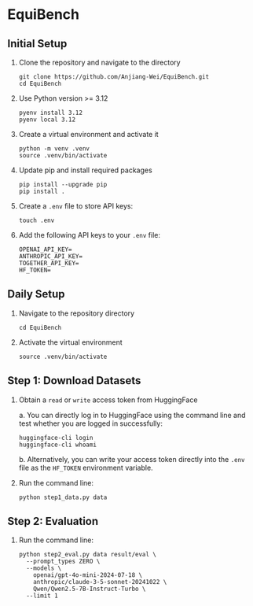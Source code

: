 # EquiBench

## Initial Setup

1. Clone the repository and navigate to the directory

    ```Shell
    git clone https://github.com/Anjiang-Wei/EquiBench.git
    cd EquiBench
    ```

2. Use Python version >= 3.12

    ```Shell
    pyenv install 3.12
    pyenv local 3.12
    ```

3. Create a virtual environment and activate it

    ```Shell
    python -m venv .venv
    source .venv/bin/activate
    ```

4. Update pip and install required packages

    ```Shell
    pip install --upgrade pip
    pip install .
    ```

5. Create a `.env` file to store API keys:

    ```Shell
    touch .env
    ```

6. Add the following API keys to your `.env` file:

    ```Shell
    OPENAI_API_KEY=
    ANTHROPIC_API_KEY=
    TOGETHER_API_KEY=
    HF_TOKEN=
    ```

## Daily Setup

1. Navigate to the repository directory

    ```Shell
    cd EquiBench
    ```

2. Activate the virtual environment

    ```Shell
    source .venv/bin/activate
    ```

## Step 1: Download Datasets

1. Obtain a `read` or `write` access token from HuggingFace

    a. You can directly log in to HuggingFace using the command line and test whether you are logged in successfully:

    ```Shell
    huggingface-cli login
    huggingface-cli whoami
    ```

    b. Alternatively, you can write your access token directly into the `.env` file as the `HF_TOKEN` environment variable.

2. Run the command line:

    ```Shell
    python step1_data.py data
    ```

## Step 2: Evaluation

1. Run the command line:

    ```Shell
    python step2_eval.py data result/eval \
      --prompt_types ZERO \
      --models \
        openai/gpt-4o-mini-2024-07-18 \
        anthropic/claude-3-5-sonnet-20241022 \
        Qwen/Qwen2.5-7B-Instruct-Turbo \
      --limit 1
    ```
